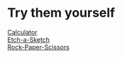 # Try them yourself

[Calculator](https://t-msd.github.io/Javascript-Projects/Calculator/)\
[Etch-a-Sketch](https://t-msd.github.io/Javascript-Projects/Etch-a-Sketch/)\
[Rock-Paper-Scissors](https://t-msd.github.io/Javascript-Projects/Rock-Paper-Scissors/)
